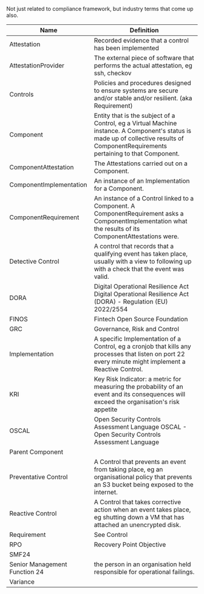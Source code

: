 Not just related to compliance framework, but industry terms that come up also.

| Name | Definition |
| ---- | ---------- |
| Attestation | Recorded evidence that a control has been implemented |
| AttestationProvider | The external piece of software that performs the actual attestation, eg ssh, checkov |
| Controls | Policies and procedures designed to ensure systems are secure and/or stable and/or resilient. (aka Requirement) |
| Component | Entity that is the subject of a Control, eg a Virtual Machine instance. A Component's status is made up of collective results of ComponentRequirements pertaining to that Component. |
| ComponentAttestation | The Attestations carried out on a Component. |
| ComponentImplementation | An instance of an Implementation for a Component. |
| ComponentRequirement | An instance of a Control linked to a Component. A ComponentRequirement asks a ComponentImplementation what the results of its ComponentAttestations were. |
| Detective Control | A control that records that a qualifying event has taken place, usually with a view to following up with a check that the event was valid. |
| DORA | Digital Operational Resilience Act Digital Operational Resilience Act (DORA) - Regulation (EU) 2022/2554|
| FINOS | Fintech Open Source Foundation |
| GRC | Governance, Risk and Control |
| Implementation | A specific Implementation of a Control, eg a cronjob that kills any processes that listen on port 22 every minute might implement a Reactive Control.|
| KRI | Key Risk Indicator: a metric for measuring the probability of an event and its consequences will exceed the organisation's risk appetite |
| OSCAL | Open Security Controls Assessment Language OSCAL - Open Security Controls Assessment Language |
| Parent Component | |
| Preventative Control | A Control that prevents an event from taking place, eg an organisational policy that prevents an S3 bucket being exposed to the internet. |
| Reactive Control | A Control that takes corrective action when an event takes place, eg shutting down a VM that has attached an unencrypted disk. |
| Requirement | See Control |
| RPO | Recovery Point Objective |
| SMF24 | |
| Senior Management Function 24 | the person in an organisation held responsible for operational failings. |
| Variance | |
